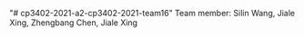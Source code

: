 "# cp3402-2021-a2-cp3402-2021-team16" 
Team member: Silin Wang, Jiale Xing, Zhengbang Chen, Jiale Xing
